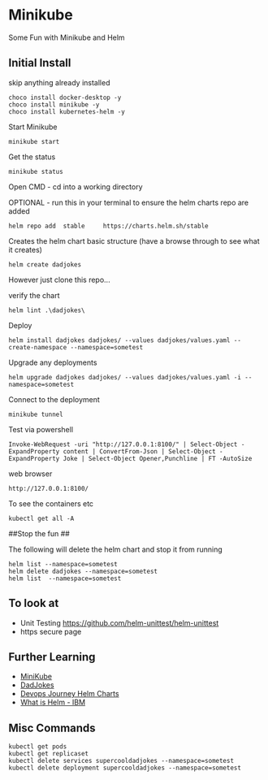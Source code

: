 # Minikube
Some Fun with Minikube and Helm 

## Initial Install ##

skip anything already installed 

    choco install docker-desktop -y
    choco install minikube -y
    choco install kubernetes-helm -y

Start Minikube

    minikube start

Get the status 

    minikube status


Open CMD - cd into a working directory


OPTIONAL - run this in your terminal to ensure the helm charts repo are added 

    helm repo add  stable     https://charts.helm.sh/stable

Creates the helm chart basic structure (have a browse through to see what it creates)
    
    helm create dadjokes

However just clone this repo...

verify the chart 

    helm lint .\dadjokes\ 

Deploy

    helm install dadjokes dadjokes/ --values dadjokes/values.yaml --create-namespace --namespace=sometest

Upgrade any deployments

    helm upgrade dadjokes dadjokes/ --values dadjokes/values.yaml -i --namespace=sometest

Connect to the deployment

    minikube tunnel

Test via powershell 
    
    Invoke-WebRequest -uri "http://127.0.0.1:8100/" | Select-Object -ExpandProperty content | ConvertFrom-Json | Select-Object -ExpandProperty Joke | Select-Object Opener,Punchline | FT -AutoSize

web browser 

    http://127.0.0.1:8100/


To see the containers etc 

    kubectl get all -A

##Stop the fun ##

The following will delete the helm chart and stop it from running 

    helm list --namespace=sometest
    helm delete dadjokes --namespace=sometest
    helm list  --namespace=sometest


## To look at ##
* Unit Testing https://github.com/helm-unittest/helm-unittest
* https secure page 

## Further Learning ##
* [MiniKube](https://minikube.sigs.k8s.io/docs/start/)
* [DadJokes](https://github.com/yesinteractive/dadjokes)
* [Devops Journey Helm Charts](https://youtu.be/jUYNS90nq8U)
* [What is Helm - IBM](https://www.youtube.com/watch?v=fy8SHvNZGeE)

## Misc Commands ##

    kubectl get pods
    kubectl get replicaset
    kubectl delete services supercooldadjokes --namespace=sometest
    kubectl delete deployment supercooldadjokes --namespace=sometest